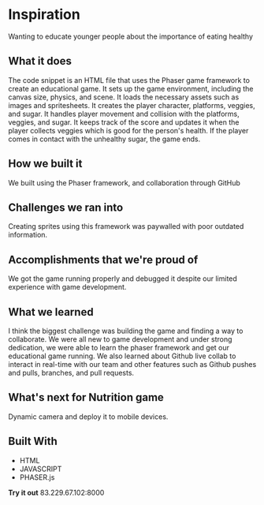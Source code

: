 # **Inspiration**

Wanting to educate younger people about the importance of eating healthy

## **What it does**

The code snippet is an HTML file that uses the Phaser game framework to create an educational game. 
It sets up the game environment, including the canvas size, physics, and scene. It loads the necessary assets such as images and spritesheets. 
It creates the player character, platforms, veggies, and sugar. It handles player movement and collision with the platforms, veggies, and sugar. 
It keeps track of the score and updates it when the player collects veggies which is good for the person's health. If the player comes in 
contact with the unhealthy sugar, the game ends.

## **How we built it**

We built using the Phaser framework, and collaboration through GitHub

## **Challenges we ran into**

Creating sprites using this framework was paywalled with poor outdated information.

## **Accomplishments that we're proud of**

We got the game running properly and debugged it despite our limited experience with game development.

## **What we learned**

I think the biggest challenge was building the game and finding a way to collaborate. We were all new to game development and under strong dedication, we were able to learn the phaser framework and get our educational game running. We also learned about Github live collab to interact in real-time with our team and other features such as Github pushes and pulls, branches, and pull requests.

## **What's next for Nutrition game**

Dynamic camera and deploy it to mobile devices.

## **Built With**

- HTML
- JAVASCRIPT
- PHASER.js


**Try it out**
83.229.67.102:8000

